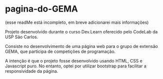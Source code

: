 # pagina-do-GEMA

(esse readMe está incompleto, em breve adicionarei mais informações)

Projeto desenvolvido durante o curso Dev.Learn oferecido pelo CodeLab da USP São Carlos.

Consiste no desenvolvimento de uma página web para o grupo de extensão GEMA, que participa de competições de programação.

A intenção é que o projeto fosse desenvolvido usando HTML, CSS e Javascript puro. No entanto, optei por utilizar bootstrap para facilitar a responsividade da página.
